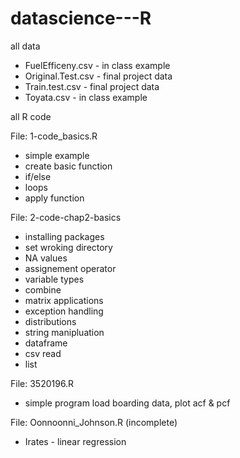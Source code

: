 # datascience---R
all data
 - FuelEfficeny.csv - in class example
 - Original.Test.csv - final project data
 - Train.test.csv - final project data
 - Toyata.csv - in class example
 
all R code

File: 1-code_basics.R
  - simple example
  - create basic function
  - if/else
  - loops
  - apply function

File: 2-code-chap2-basics
  - installing packages
  - set wroking directory
  - NA values
  - assignement operator
  - variable types
  - combine
  - matrix applications
  - exception handling
  - distributions
  - string manipluation
  - dataframe
  - csv read
  - list

File: 3520196.R
  - simple program load boarding data, plot acf & pcf
  
File: Oonnoonni_Johnson.R (incomplete)
  - Irates - linear regression 
